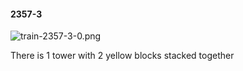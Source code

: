 #### 2357-3
![train-2357-3-0.png](https://github.com/lil-lab/nlvr/raw/master/nlvr/train/images/70/train-2357-3-0.png "train-2357-3-0.png")

There is 1 tower with 2 yellow blocks stacked together